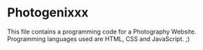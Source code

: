 # Photogenixxx
This file contains a programming code for a Photography Website. Programming languages used are HTML, CSS and JavaScript.
;)
